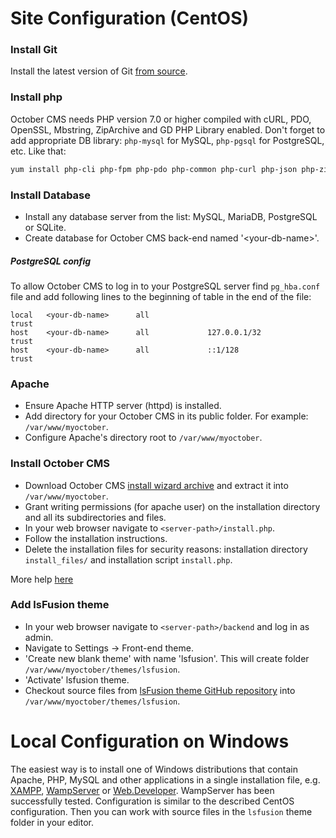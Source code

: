 # Site Configuration (CentOS)
### Install Git
Install the latest version of Git [from source](https://www.digitalocean.com/community/tutorials/how-to-install-git-on-centos-7).
### Install php
October CMS needs PHP version 7.0 or higher compiled with cURL, PDO, OpenSSL, Mbstring, ZipArchive and GD PHP Library enabled. Don't forget to add appropriate DB library: `php-mysql` for MySQL, `php-pgsql` for PostgreSQL, etc. Like that:
```sh
yum install php-cli php-fpm php-pdo php-common php-curl php-json php-zip php-gd php-xml php-mbstring php-pgsql
```
### Install Database
- Install any database server from the list: MySQL, MariaDB, PostgreSQL or SQLite.
- Create database for October CMS back-end named '\<your-db-name\>'.

##### PostgreSQL config
To allow October CMS to log in  to your PostgreSQL server find `pg_hba.conf` file and add following lines to the beginning of table in the end of the file:
```
local   <your-db-name>      all                                     trust
host    <your-db-name>      all             127.0.0.1/32            trust
host    <your-db-name>      all             ::1/128                 trust
```
### Apache
- Ensure Apache HTTP server (httpd) is installed.
- Add directory for your October CMS in its public folder. For example: `/var/www/myoctober`.
- Configure Apache's directory root to `/var/www/myoctober`.

### Install October CMS
- Download October CMS [install wizard archive](http://octobercms.com/download) and extract it into `/var/www/myoctober`.
- Grant writing permissions (for apache user) on the installation directory and all its subdirectories and files.
- In your web browser navigate to `<server-path>/install.php`.
- Follow the installation instructions.
- Delete the installation files for security reasons: installation directory `install_files/` and installation script `install.php`.

More help [here](https://octobercms.com/docs/setup/installation#wizard-installation)
### Add lsFusion theme
- In your web browser navigate to `<server-path>/backend` and log in as admin.
- Navigate to Settings -> Front-end theme.
- 'Create new blank theme' with name 'lsfusion'. This will create folder `/var/www/myoctober/themes/lsfusion`.
- 'Activate' lsfusion theme.
- Checkout source files from [lsFusion theme GitHub repository](https://github.com/lsfusion/site) into `/var/www/myoctober/themes/lsfusion`.

# Local Configuration on Windows
The easiest way is to install one of Windows distributions that contain Apache, PHP, MySQL and other applications in a single installation file, e.g. [XAMPP](http://www.apachefriends.org/en/xampp.html), [WampServer](http://www.wampserver.com/en/) or [Web.Developer](http://www.devside.net/server/webdeveloper).
WampServer has been successfully tested. Configuration is similar to the described CentOS configuration.
Then you can work with source files in the `lsfusion` theme folder in your editor.
